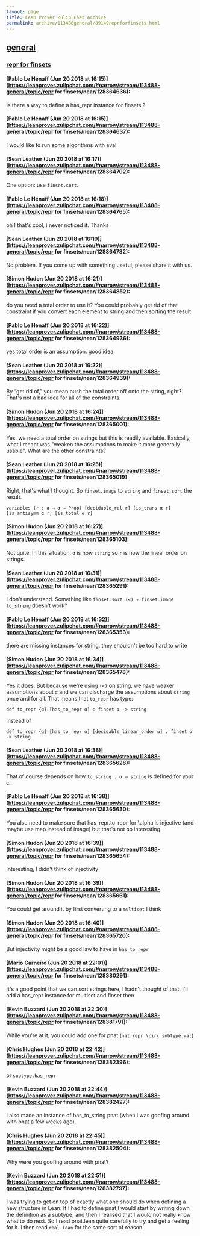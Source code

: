 ```yaml
---
layout: page
title: Lean Prover Zulip Chat Archive 
permalink: archive/113488general/89149reprforfinsets.html
---
```


## [general](index.html)
### [repr for finsets](89149reprforfinsets.html)

#### [Pablo Le Hénaff (Jun 20 2018 at 16:15)](https://leanprover.zulipchat.com/#narrow/stream/113488-general/topic/repr for finsets/near/128364636):
Is there a way to define a has_repr instance for finsets ?

#### [Pablo Le Hénaff (Jun 20 2018 at 16:15)](https://leanprover.zulipchat.com/#narrow/stream/113488-general/topic/repr for finsets/near/128364637):
I would like to run some algorithms with eval

#### [Sean Leather (Jun 20 2018 at 16:17)](https://leanprover.zulipchat.com/#narrow/stream/113488-general/topic/repr for finsets/near/128364702):
One option: use `finset.sort`.

#### [Pablo Le Hénaff (Jun 20 2018 at 16:18)](https://leanprover.zulipchat.com/#narrow/stream/113488-general/topic/repr for finsets/near/128364765):
oh ! that's cool, i never noticed it. Thanks

#### [Sean Leather (Jun 20 2018 at 16:19)](https://leanprover.zulipchat.com/#narrow/stream/113488-general/topic/repr for finsets/near/128364782):
No problem. If you come up with something useful, please share it with us.

#### [Simon Hudon (Jun 20 2018 at 16:21)](https://leanprover.zulipchat.com/#narrow/stream/113488-general/topic/repr for finsets/near/128364852):
do you need a total order to use it? You could probably get rid of that constraint if you convert each element to string and then sorting the result

#### [Pablo Le Hénaff (Jun 20 2018 at 16:22)](https://leanprover.zulipchat.com/#narrow/stream/113488-general/topic/repr for finsets/near/128364936):
yes total order is an assumption. good idea

#### [Sean Leather (Jun 20 2018 at 16:22)](https://leanprover.zulipchat.com/#narrow/stream/113488-general/topic/repr for finsets/near/128364939):
By “get rid of,” you mean push the total order off onto the string, right? That's not a bad idea for all of the constraints.

#### [Simon Hudon (Jun 20 2018 at 16:24)](https://leanprover.zulipchat.com/#narrow/stream/113488-general/topic/repr for finsets/near/128365001):
Yes, we need a total order on strings but this is readily available. Basically, what I meant was "weaken the assumptions to make it more generally usable". What are the other constraints?

#### [Sean Leather (Jun 20 2018 at 16:25)](https://leanprover.zulipchat.com/#narrow/stream/113488-general/topic/repr for finsets/near/128365019):
Right, that's what I thought. So `finset.image` to `string` and `finset.sort` the result.

```
variables (r : α → α → Prop) [decidable_rel r] [is_trans α r] [is_antisymm α r] [is_total α r]
```

#### [Simon Hudon (Jun 20 2018 at 16:27)](https://leanprover.zulipchat.com/#narrow/stream/113488-general/topic/repr for finsets/near/128365103):
Not quite. In this situation, `α` is now `string` so `r` is now the linear order on strings.

#### [Sean Leather (Jun 20 2018 at 16:31)](https://leanprover.zulipchat.com/#narrow/stream/113488-general/topic/repr for finsets/near/128365291):
I don't understand. Something like `finset.sort (<) ∘ finset.image to_string` doesn't work?

#### [Pablo Le Hénaff (Jun 20 2018 at 16:32)](https://leanprover.zulipchat.com/#narrow/stream/113488-general/topic/repr for finsets/near/128365353):
there are missing instances for string, they shouldn't be too hard to write

#### [Simon Hudon (Jun 20 2018 at 16:34)](https://leanprover.zulipchat.com/#narrow/stream/113488-general/topic/repr for finsets/near/128365478):
Yes it does. But because we're using `(<)` on string, we have weaker assumptions about `α` and we can discharge the assumptions about `string` once and for all. That means that `to_repr` has type:

```lean
def to_repr {α} [has_to_repr α] : finset α -> string
```

instead of

```lean
def to_repr {α} [has_to_repr α] [decidable_linear_order α] : finset α -> string
```

#### [Sean Leather (Jun 20 2018 at 16:38)](https://leanprover.zulipchat.com/#narrow/stream/113488-general/topic/repr for finsets/near/128365628):
That of course depends on how `to_string : α → string` is defined for your `α`.

#### [Pablo Le Hénaff (Jun 20 2018 at 16:38)](https://leanprover.zulipchat.com/#narrow/stream/113488-general/topic/repr for finsets/near/128365630):
You also need to make sure that  has_repr.to_repr for  \alpha is injective (and maybe use map instead of image)
but that's not so interesting

#### [Simon Hudon (Jun 20 2018 at 16:39)](https://leanprover.zulipchat.com/#narrow/stream/113488-general/topic/repr for finsets/near/128365654):
Interesting, I didn't think of injectivity

#### [Simon Hudon (Jun 20 2018 at 16:39)](https://leanprover.zulipchat.com/#narrow/stream/113488-general/topic/repr for finsets/near/128365661):
You could get around it by first converting to a `multiset` I think

#### [Simon Hudon (Jun 20 2018 at 16:40)](https://leanprover.zulipchat.com/#narrow/stream/113488-general/topic/repr for finsets/near/128365720):
But injectivity might be a good law to have in `has_to_repr`

#### [Mario Carneiro (Jun 20 2018 at 22:01)](https://leanprover.zulipchat.com/#narrow/stream/113488-general/topic/repr for finsets/near/128380291):
It's a good point that we can sort strings here, I hadn't thought of that. I'll add a has_repr instance for multiset and finset then

#### [Kevin Buzzard (Jun 20 2018 at 22:30)](https://leanprover.zulipchat.com/#narrow/stream/113488-general/topic/repr for finsets/near/128381791):
While you're at it, you could add one for pnat (`nat.repr \circ subtype.val`)

#### [Chris Hughes (Jun 20 2018 at 22:42)](https://leanprover.zulipchat.com/#narrow/stream/113488-general/topic/repr for finsets/near/128382396):
or `subtype.has_repr`

#### [Kevin Buzzard (Jun 20 2018 at 22:44)](https://leanprover.zulipchat.com/#narrow/stream/113488-general/topic/repr for finsets/near/128382427):
I also made an instance of has_to_string pnat (when I was goofing around with pnat a few weeks ago).

#### [Chris Hughes (Jun 20 2018 at 22:45)](https://leanprover.zulipchat.com/#narrow/stream/113488-general/topic/repr for finsets/near/128382504):
Why were you goofing around with pnat?

#### [Kevin Buzzard (Jun 20 2018 at 22:51)](https://leanprover.zulipchat.com/#narrow/stream/113488-general/topic/repr for finsets/near/128382797):
I was trying to get on top of exactly what one should do when defining a new structure in Lean. If I had to define pnat I would start by writing down the definition as a subtype, and then I realised that I would not really know what to do next. So I read pnat.lean quite carefully to try and get a feeling for it. I then read `real.lean` for the same sort of reason.

